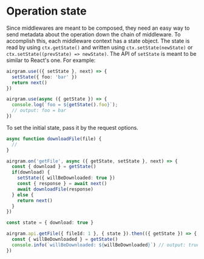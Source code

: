 # Operation state

Since middlewares are meant to be composed, they need an easy way to send metadata about the operation down the chain of middleware. To accomplish this, each middleware context has a state object. The state is read by using `ctx.getState()` and written using `ctx.setState(newState)` or `ctx.setState((prevState) => newState)`. The API of `setState` is meant to be similar to React's one. For example:

```typescript
airgram.use(({ setState }, next) => {
  setState({ foo: 'bar' })
  return next()
})

airgram.use(async ({ getState }) => {
  console.log(`foo = ${getState().foo}`);
  // output: foo = bar
})
```

To set the initial state, pass it by the request options.

```typescript
async function downloadFile(file) {
  //
}

airgram.on('getFile', async ({ getState, setState }, next) => {
  const { download } = getState()
  if(download) {
    setState({ willBeDownloaded: true })
    const { response } = await next()
    await downloadFile(response)
  } else {
    return next()
  }
})

const state = { download: true }

airgram.api.getFile({ fileId: 1 }, { state }).then(({ getState }) => {
  const { willBeDownloaded } = getState()
  console.info(`willBeDownloaded: ${willBeDownloaded}`) // output: true
})
```

